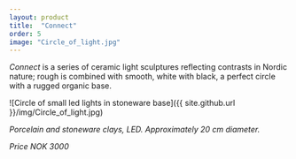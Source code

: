 ```yaml
---
layout: product
title:  "Connect"
order: 5
image: "Circle_of_light.jpg"
---
```


*Connect* is a series of ceramic light sculptures reflecting contrasts in Nordic nature; rough is combined with smooth, white with black, a perfect circle with a rugged organic base.

![Circle of small led lights in stoneware base]({{ site.github.url }}/img/Circle_of_light.jpg)

*Porcelain and stoneware clays, LED. Approximately 20 cm diameter.*

*Price NOK 3000*
